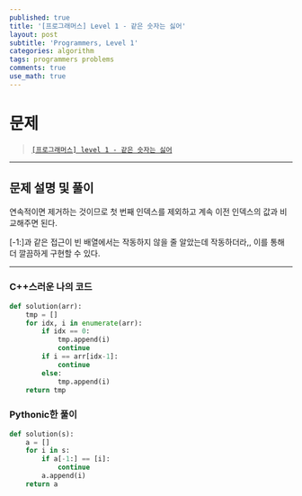 ```yaml
---
published: true
title: '[프로그래머스] Level 1 - 같은 숫자는 싫어'
layout: post
subtitle: 'Programmers, Level 1'
categories: algorithm
tags: programmers problems
comments: true
use_math: true
---
```


# **문제**

> [`[프로그래머스] level 1 - 같은 숫자는 싫어`](https://school.programmers.co.kr/learn/courses/30/lessons/12906)

---
## **문제 설명 및 풀이**

연속적이면 제거하는 것이므로 첫 번째 인덱스를 제외하고 계속 이전 인덱스의 값과 비교해주면 된다.

[-1:]과 같은 접근이 빈 배열에서는 작동하지 않을 줄 알았는데 작동하더라,, 이를 통해 더 깔끔하게 구현할 수 있다.

---
### C++스러운 나의 코드
```python
def solution(arr):
    tmp = []
    for idx, i in enumerate(arr):
        if idx == 0:
            tmp.append(i)  
            continue
        if i == arr[idx-1]:
            continue
        else:
            tmp.append(i)
    return tmp
```

### Pythonic한 풀이
```python
def solution(s):
    a = []
    for i in s:
        if a[-1:] == [i]:
            continue
        a.append(i)
    return a
```
